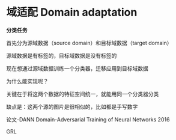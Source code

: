 # 域适配 Domain adaptation

**分类任务**



首先分为源域数据（source domain）和目标域数据（target domain）



源域数据是有标签的，目标域数据是没有标签的



现在想通过源域数据训练一个分类器，迁移应用到目标域数据



为什么能实现呢？



关键在于将这两个数据的特征空间统一，就能用同一个分类器分类



缺点是：这两个源的图片是很相似的，比如都是手写数字





论文-DANN Domain-Adversarial Training of Neural Networks 2016

GRL 

